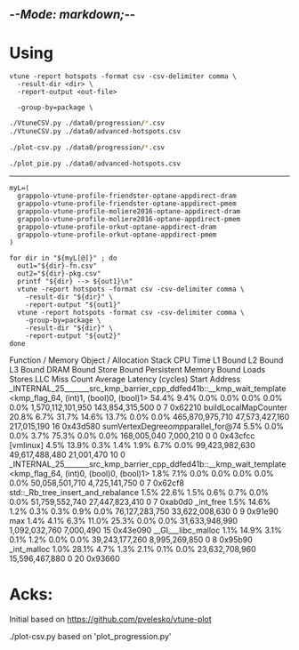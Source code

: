 -*-Mode: markdown;-*-
-----------------------------------------------------------------------------


Using
=============================================================================

```
vtune -report hotspots -format csv -csv-delimiter comma \
  -result-dir <dir> \
  -report-output <out-file>

  -group-by=package \
```


```sh
./VtuneCSV.py ./data0/progression/*.csv
./VtuneCSV.py ./data0/advanced-hotspots.csv

./plot-csv.py ./data0/progression/*.csv

./plot_pie.py ./data0/advanced-hotspots.csv
```

-----------------------------------------------------------------------------

```
myL=(
  grappolo-vtune-profile-friendster-optane-appdirect-dram
  grappolo-vtune-profile-friendster-optane-appdirect-pmem
  grappolo-vtune-profile-moliere2016-optane-appdirect-dram
  grappolo-vtune-profile-moliere2016-optane-appdirect-pmem
  grappolo-vtune-profile-orkut-optane-appdirect-dram
  grappolo-vtune-profile-orkut-optane-appdirect-pmem
)

for dir in "${myL[@]}" ; do
  out1="${dir}-fn.csv"
  out2="${dir}-pkg.csv"
  printf "${dir} --> ${out1}\n"
  vtune -report hotspots -format csv -csv-delimiter comma \
    -result-dir "${dir}" \
    -report-output "${out1}"
  vtune -report hotspots -format csv -csv-delimiter comma \
    -group-by=package \
    -result-dir "${dir}" \
    -report-output "${out2}"
done
```


Function / Memory Object / Allocation Stack	CPU Time	L1 Bound	L2 Bound	L3 Bound	DRAM Bound	Store Bound	Persistent Memory Bound	Loads	Stores	LLC Miss Count	Average Latency (cycles)	Start Address
_INTERNAL_25_______src_kmp_barrier_cpp_ddfed41b::__kmp_wait_template<kmp_flag_64, (int)1, (bool)0, (bool)1>	54.4%	9.4%	0.0%	0.0%	0.0%	0.0%	0.0%	1,570,112,101,950	143,854,315,500	0	7	0x62210
buildLocalMapCounter	20.8%	6.7%	31.7%	14.6%	13.7%	0.0%	0.0%	465,870,975,710	47,573,427,160	217,015,190	16	0x43d580
sumVertexDegree$omp$parallel_for@74	5.5%	0.0%	0.0%	3.7%	75.3%	0.0%	0.0%	168,005,040	7,000,210	0	0	0x43cfcc
[vmlinux]	4.5%	13.9%	0.3%	1.4%	1.9%	6.7%	0.0%	99,423,982,630	49,617,488,480	21,001,470	10	0
_INTERNAL_25_______src_kmp_barrier_cpp_ddfed41b::__kmp_wait_template<kmp_flag_64, (int)0, (bool)0, (bool)1>	1.8%	7.1%	0.0%	0.0%	0.0%	0.0%	0.0%	50,058,501,710	4,725,141,750	0	7	0x62cf8
std::_Rb_tree_insert_and_rebalance	1.5%	22.6%	1.5%	0.6%	0.7%	0.0%	0.0%	51,759,552,740	27,447,823,410	0	7	0xab0d0
_int_free	1.5%	14.6%	1.2%	0.3%	0.3%	0.9%	0.0%	76,127,283,750	33,622,008,630	0	9	0x91e90
max	1.4%	4.1%	6.3%	11.0%	25.3%	0.0%	0.0%	31,633,948,990	1,092,032,760	7,000,490	15	0x43e090
__GI___libc_malloc	1.1%	14.9%	3.1%	0.1%	1.2%	0.0%	0.0%	39,243,177,260	8,995,269,850	0	8	0x95b90
_int_malloc	1.0%	28.1%	4.7%	1.3%	2.1%	0.1%	0.0%	23,632,708,960	15,596,467,880	0	20	0x93660



Acks:
=============================================================================

Initial based on https://github.com/pvelesko/vtune-plot

./plot-csv.py based on 'plot_progression.py'
